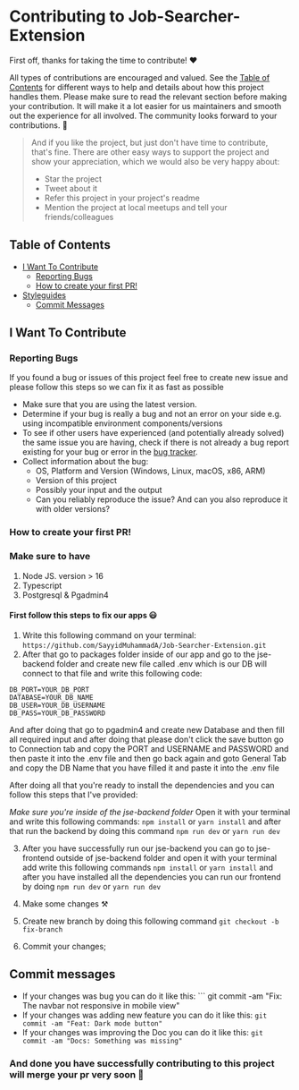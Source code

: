 # Contributing to Job-Searcher-Extension

First off, thanks for taking the time to contribute! ❤️

All types of contributions are encouraged and valued. See the [Table of Contents](#table-of-contents) for different ways to help and details about how this project handles them. Please make sure to read the relevant section before making your contribution. It will make it a lot easier for us maintainers and smooth out the experience for all involved. The community looks forward to your contributions. 🎉

> And if you like the project, but just don't have time to contribute, that's fine. There are other easy ways to support the project and show your appreciation, which we would also be very happy about:
>
> - Star the project
> - Tweet about it
> - Refer this project in your project's readme
> - Mention the project at local meetups and tell your friends/colleagues

## Table of Contents

- [I Want To Contribute](#i-want-to-contribute)
  - [Reporting Bugs](#reporting-bugs)
  - [How to create your first PR!](#suggesting-enhancements)
- [Styleguides](#styleguides)
  - [Commit Messages](#commit-messages)

## I Want To Contribute

### Reporting Bugs

If you found a bug or issues of this project feel free to create new issue and please follow this steps so we can fix it as fast as possible

- Make sure that you are using the latest version.
- Determine if your bug is really a bug and not an error on your side e.g. using incompatible environment components/versions
- To see if other users have experienced (and potentially already solved) the same issue you are having, check if there is not already a bug report existing for your bug or error in the [bug tracker](https://github.com/SayyidMuhammadA/Job-Searcher-Extensionissues?q=label%3Abug).
- Collect information about the bug:
  - OS, Platform and Version (Windows, Linux, macOS, x86, ARM)
  - Version of this project
  - Possibly your input and the output
  - Can you reliably reproduce the issue? And can you also reproduce it with older versions?

### How to create your first PR!

### Make sure to have

1. Node JS. version > 16
2. Typescript
3. Postgresql & Pgadmin4

#### First follow this steps to fix our apps 😃

1. Write this following command on your terminal: `https://github.com/SayyidMuhammadA/Job-Searcher-Extension.git`
2. After that go to packages folder inside of our app and go to the jse-backend folder and create new file called .env which is our DB will connect to that file and write this following code:

```
DB_PORT=YOUR_DB_PORT
DATABASE=YOUR_DB_NAME
DB_USER=YOUR_DB_USERNAME
DB_PASS=YOUR_DB_PASSWORD
```

And after doing that go to pgadmin4 and create new Database and then fill all required input and after doing that please don't click the save button go to Connection tab and copy the PORT and USERNAME and PASSWORD and then paste it into the .env file and then go back again and goto General Tab and copy the DB Name that you have filled it and paste it into the .env file

After doing all that you're ready to install the dependencies and you can follow this steps that I've provided:

_Make sure you're inside of the jse-backend folder_ Open it with your terminal and write this following commands: `npm install` or `yarn install` and after that run the backend by doing this command `npm run dev` or `yarn run dev`

3. After you have successfully run our jse-backend you can go to jse-frontend outside of jse-backend folder and open it with your terminal add write this following commands `npm install` or `yarn install` and after you have installed all the dependencies you can run our frontend by doing `npm run dev` or `yarn run dev`

4. Make some changes ⚒

5. Create new branch by doing this following command `git checkout -b fix-branch`

6. Commit your changes;

## Commit messages 

- If your changes was bug you can do it like this: ``` git commit -am "Fix: The navbar not responsive in mobile view"
- If your changes was adding new feature you can do it like this: `git commit -am "Feat: Dark mode button"`
- If your changes was improving the Doc you can do it like this: `git commit -am "Docs: Something was missing"`

### And done you have successfully contributing to this project will merge your pr very soon 🤩

